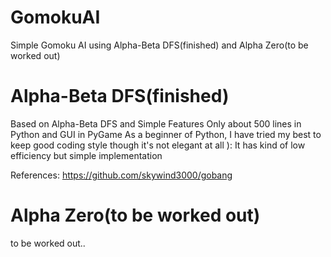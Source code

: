 # GomokuAI
Simple Gomoku AI using Alpha-Beta DFS(finished) and Alpha Zero(to be worked out)

# Alpha-Beta DFS(finished)
Based on Alpha-Beta DFS and Simple Features
Only about 500 lines in Python and GUI in PyGame
As a beginner of Python, I have tried my best to keep good coding style though it's not elegant at all ):
It has kind of low efficiency but simple implementation

References:
https://github.com/skywind3000/gobang

# Alpha Zero(to be worked out)
to be worked out..
